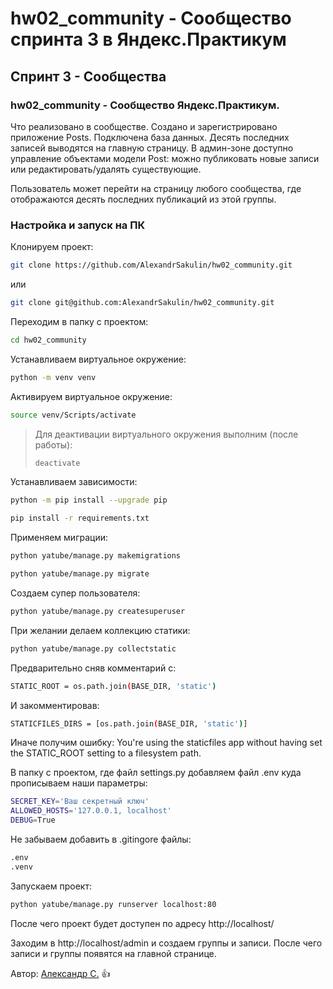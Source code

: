 # hw02_community - Сообщество спринта 3 в Яндекс.Практикум
## Спринт 3 - Сообщества

### hw02_community - Сообщество Яндекс.Практикум.

Что реализовано в сообществе. Создано и зарегистрировано приложение Posts. Подключена база данных. Десять последних записей выводятся на главную страницу. В админ-зоне доступно управление объектами модели Post: 
можно публиковать новые записи или редактировать/удалять существующие. 

Пользователь может перейти на страницу любого сообщества, где отображаются десять последних публикаций из этой группы.

### Настройка и запуск на ПК

Клонируем проект:

```bash
git clone https://github.com/AlexandrSakulin/hw02_community.git
```

или

```bash
git clone git@github.com:AlexandrSakulin/hw02_community.git
```

Переходим в папку с проектом:

```bash
cd hw02_community
```

Устанавливаем виртуальное окружение:

```bash
python -m venv venv
```

Активируем виртуальное окружение:

```bash
source venv/Scripts/activate
```

> Для деактивации виртуального окружения выполним (после работы):
> ```bash
> deactivate
> ```

Устанавливаем зависимости:

```bash
python -m pip install --upgrade pip
```
```bash
pip install -r requirements.txt
```

Применяем миграции:

```bash
python yatube/manage.py makemigrations
```
```bash
python yatube/manage.py migrate
```

Создаем супер пользователя:

```bash
python yatube/manage.py createsuperuser
```

При желании делаем коллекцию статики:

```bash
python yatube/manage.py collectstatic
```

Предварительно сняв комментарий с:
```bash
STATIC_ROOT = os.path.join(BASE_DIR, 'static')
```

И закомментировав: 
```bash
STATICFILES_DIRS = [os.path.join(BASE_DIR, 'static')]
```

Иначе получим ошибку: You're using the staticfiles app without having set the STATIC_ROOT setting to a filesystem path.

В папку с проектом, где файл settings.py добавляем файл .env куда прописываем наши параметры:

```bash
SECRET_KEY='Ваш секретный ключ'
ALLOWED_HOSTS='127.0.0.1, localhost'
DEBUG=True
```

Не забываем добавить в .gitingore файлы:

```bash
.env
.venv
```

Запускаем проект:

```bash
python yatube/manage.py runserver localhost:80
```

После чего проект будет доступен по адресу http://localhost/

Заходим в http://localhost/admin и создаем группы и записи.
После чего записи и группы появятся на главной странице.

Автор: [Александр С.](https://github.com/AlexandrSakulin) :+1:
